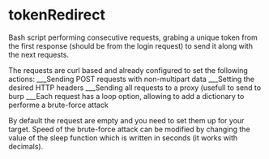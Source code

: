 # tokenRedirect
Bash script performing consecutive requests, grabing a unique token from the first response (should be from the login request) to send it along with the next requests.

The requests are curl based and already configured to set the following actions:
___Sending POST requests with non-multipart data
___Setting the desired HTTP headers
___Sending all requests to a proxy (usefull to send to burp
___Each request has a loop option, allowing to add a dictionary to performe a brute-force attack

By default the request are empty and you need to set them up for your target.
Speed of the brute-force attack can be modified by changing the value of the sleep function which is written in seconds (it works with decimals).
